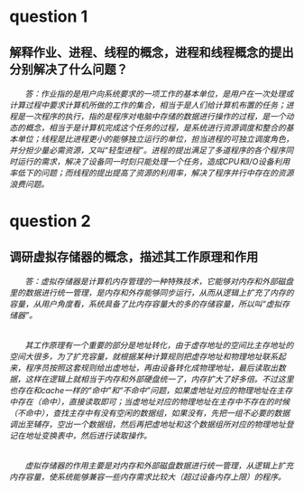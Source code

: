 # question 1
## 解释作业、进程、线程的概念，进程和线程概念的提出分别解决了什么问题？
###### &#160; &#160; &#160; &#160;答：作业指的是用户向系统要求的一项工作的基本单位，是用户在一次处理或计算过程中要求计算机所做的工作的集合，相当于是人们给计算机布置的任务；进程是一次程序的执行，指的是程序对电脑中存储的数据进行操作的过程，是一个动态的概念，相当于是计算机完成这个任务的过程，是系统进行资源调度和整合的基本单位；线程是比进程更小的能够独立运行的单位，担当进程的可独立调度角色，并分担少量必需资源，又叫“轻型进程”。进程的提出满足了多道程序的各个程序同时运行的需求，解决了设备同一时刻只能处理一个任务，造成CPU和I/O设备利用率低下的问题；而线程的提出提高了资源的利用率，解决了程序并行中存在的资源浪费问题。
# question 2
## 调研虚拟存储器的概念，描述其工作原理和作用
###### &#160; &#160; &#160; &#160;答：虚拟存储器是计算机内存管理的一种特殊技术，它能够对内存和外部磁盘里的数据进行统一管理，是内存和外存能够同步运行，从而从逻辑上扩充了内存的容量，从用户角度看，系统具备了比内存容量大的多的存储容量，所以叫“虚拟存储器”。
###### &#160; &#160; &#160; &#160;其工作原理有一个重要的部分是地址转化，由于虚存地址的空间比主存地址的空间大很多，为了扩充容量，就根据某种计算规则把虚存地址和物理地址联系起来，程序员按照这套规则给出虚地址，再由设备转化成物理地址，最后读取出数据，这样在逻辑上就相当于内存和外部硬盘统一了，内存扩大了好多倍。不过这里也存在和cache一样的“命中”和“不命中”问题，如果虚地址对应的物理地址在主存中存在（命中），直接读取即可；当虚地址对应的物理地址在主存中不存在的时候（不命中），查找主存中有没有空闲的数据组，如果没有，先把一组不必要的数据调出至辅存，空出一个数据组，然后再把虚地址和这个数据组所对应的物理地址登记在地址变换表中，然后进行读取操作。
###### &#160; &#160; &#160; &#160;虚拟存储器的作用主要是对内存和外部磁盘数据进行统一管理，从逻辑上扩充内存容量，使系统能够兼容一些内存需求比较大（超过设备内存上限）的程序。
